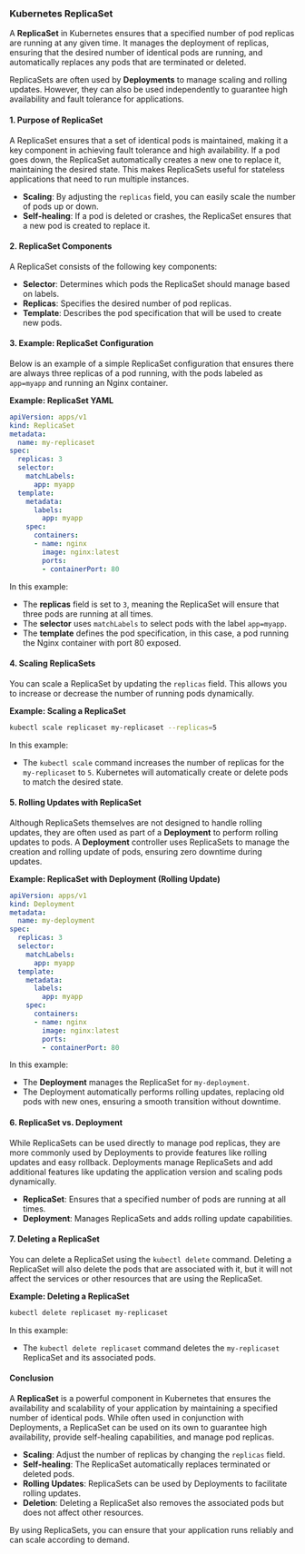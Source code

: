 ### Kubernetes ReplicaSet

A **ReplicaSet** in Kubernetes ensures that a specified number of pod replicas are running at any given time. It manages the deployment of replicas, ensuring that the desired number of identical pods are running, and automatically replaces any pods that are terminated or deleted.

ReplicaSets are often used by **Deployments** to manage scaling and rolling updates. However, they can also be used independently to guarantee high availability and fault tolerance for applications.

#### 1. **Purpose of ReplicaSet**
A ReplicaSet ensures that a set of identical pods is maintained, making it a key component in achieving fault tolerance and high availability. If a pod goes down, the ReplicaSet automatically creates a new one to replace it, maintaining the desired state. This makes ReplicaSets useful for stateless applications that need to run multiple instances.

- **Scaling**: By adjusting the `replicas` field, you can easily scale the number of pods up or down.
- **Self-healing**: If a pod is deleted or crashes, the ReplicaSet ensures that a new pod is created to replace it.

#### 2. **ReplicaSet Components**
A ReplicaSet consists of the following key components:

- **Selector**: Determines which pods the ReplicaSet should manage based on labels.
- **Replicas**: Specifies the desired number of pod replicas.
- **Template**: Describes the pod specification that will be used to create new pods.

#### 3. **Example: ReplicaSet Configuration**
Below is an example of a simple ReplicaSet configuration that ensures there are always three replicas of a pod running, with the pods labeled as `app=myapp` and running an Nginx container.

**Example: ReplicaSet YAML**
```yaml
apiVersion: apps/v1
kind: ReplicaSet
metadata:
  name: my-replicaset
spec:
  replicas: 3
  selector:
    matchLabels:
      app: myapp
  template:
    metadata:
      labels:
        app: myapp
    spec:
      containers:
      - name: nginx
        image: nginx:latest
        ports:
        - containerPort: 80
```

In this example:
- The **replicas** field is set to `3`, meaning the ReplicaSet will ensure that three pods are running at all times.
- The **selector** uses `matchLabels` to select pods with the label `app=myapp`.
- The **template** defines the pod specification, in this case, a pod running the Nginx container with port 80 exposed.

#### 4. **Scaling ReplicaSets**
You can scale a ReplicaSet by updating the `replicas` field. This allows you to increase or decrease the number of running pods dynamically.

**Example: Scaling a ReplicaSet**
```bash
kubectl scale replicaset my-replicaset --replicas=5
```

In this example:
- The `kubectl scale` command increases the number of replicas for the `my-replicaset` to `5`. Kubernetes will automatically create or delete pods to match the desired state.

#### 5. **Rolling Updates with ReplicaSet**
Although ReplicaSets themselves are not designed to handle rolling updates, they are often used as part of a **Deployment** to perform rolling updates to pods. A **Deployment** controller uses ReplicaSets to manage the creation and rolling update of pods, ensuring zero downtime during updates.

**Example: ReplicaSet with Deployment (Rolling Update)**
```yaml
apiVersion: apps/v1
kind: Deployment
metadata:
  name: my-deployment
spec:
  replicas: 3
  selector:
    matchLabels:
      app: myapp
  template:
    metadata:
      labels:
        app: myapp
    spec:
      containers:
      - name: nginx
        image: nginx:latest
        ports:
        - containerPort: 80
```

In this example:
- The **Deployment** manages the ReplicaSet for `my-deployment`.
- The Deployment automatically performs rolling updates, replacing old pods with new ones, ensuring a smooth transition without downtime.

#### 6. **ReplicaSet vs. Deployment**
While ReplicaSets can be used directly to manage pod replicas, they are more commonly used by Deployments to provide features like rolling updates and easy rollback. Deployments manage ReplicaSets and add additional features like updating the application version and scaling pods dynamically.

- **ReplicaSet**: Ensures that a specified number of pods are running at all times.
- **Deployment**: Manages ReplicaSets and adds rolling update capabilities.

#### 7. **Deleting a ReplicaSet**
You can delete a ReplicaSet using the `kubectl delete` command. Deleting a ReplicaSet will also delete the pods that are associated with it, but it will not affect the services or other resources that are using the ReplicaSet.

**Example: Deleting a ReplicaSet**
```bash
kubectl delete replicaset my-replicaset
```

In this example:
- The `kubectl delete replicaset` command deletes the `my-replicaset` ReplicaSet and its associated pods.

#### Conclusion

A **ReplicaSet** is a powerful component in Kubernetes that ensures the availability and scalability of your application by maintaining a specified number of identical pods. While often used in conjunction with Deployments, a ReplicaSet can be used on its own to guarantee high availability, provide self-healing capabilities, and manage pod replicas.

- **Scaling**: Adjust the number of replicas by changing the `replicas` field.
- **Self-healing**: The ReplicaSet automatically replaces terminated or deleted pods.
- **Rolling Updates**: ReplicaSets can be used by Deployments to facilitate rolling updates.
- **Deletion**: Deleting a ReplicaSet also removes the associated pods but does not affect other resources.

By using ReplicaSets, you can ensure that your application runs reliably and can scale according to demand.
